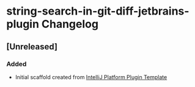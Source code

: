 <!-- Keep a Changelog guide -> https://keepachangelog.com -->

# string-search-in-git-diff-jetbrains-plugin Changelog

## [Unreleased]
### Added
- Initial scaffold created from [IntelliJ Platform Plugin Template](https://github.com/JetBrains/intellij-platform-plugin-template)
